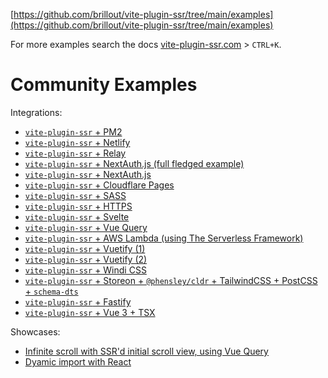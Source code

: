 [https://github.com/brillout/vite-plugin-ssr/tree/main/examples](https://github.com/brillout/vite-plugin-ssr/tree/main/examples)

For more examples search the docs [vite-plugin-ssr.com](https://vite-plugin-ssr.com/) > `CTRL+K`.

# Community Examples

Integrations:
 - [`vite-plugin-ssr` + PM2](https://github.com/hemengke1997/vite-plugin-ssr-pm2)
 - [`vite-plugin-ssr` + Netlify](https://github.com/AaronBeaudoin/vite-plugin-ssr-example-netlify)
 - [`vite-plugin-ssr` + Relay](https://github.com/XiNiHa/vilay)
 - [`vite-plugin-ssr` + NextAuth.js (full fledged example)](https://github.com/iMrDJAi/vps-nextauth-example)
 - [`vite-plugin-ssr` + NextAuth.js](https://github.com/s-kris/vite-ssr-next-auth)
 - [`vite-plugin-ssr` + Cloudflare Pages](https://github.com/Immortalin/vite-plugin-ssr-cloudflare-pages-demo)
 - [`vite-plugin-ssr` + SASS](https://github.com/brillout/vite-plugin-ssr-sass)
 - [`vite-plugin-ssr` + HTTPS](https://github.com/aral/vite-plugin-ssr-with-tls)
 - [`vite-plugin-ssr` + Svelte](https://github.com/aral/vite-plugin-ssr-svelte)
 - [`vite-plugin-ssr` + Vue Query](https://github.com/wobsoriano/vite-plugin-ssr-vue-query)
 - [`vite-plugin-ssr` + AWS Lambda (using The Serverless Framework)](https://github.com/jamesladd/aws-vite-ssr)
 - [`vite-plugin-ssr` + Vuetify (1)](https://github.com/jamesladd/aws-vite-ssr-vuetify)
 - [`vite-plugin-ssr` + Vuetify (2)](https://github.com/brillout/vite-plugin-ssr-vuetify)
 - [`vite-plugin-ssr` + Windi CSS](https://github.com/brillout/vite-plugin-ssr_windi-css)
 - [`vite-plugin-ssr` + Storeon + `@phensley/cldr` + TailwindCSS + PostCSS + `schema-dts`](https://github.com/mate-h/vite-ssr-web)
 - [`vite-plugin-ssr` + Fastify](https://github.com/giacomorebonato/vite-plugin-ssr-fastify)
 - [`vite-plugin-ssr` + Vue 3 + TSX](https://github.com/justwiner/vue3-tsx)

Showcases:
 - [Infinite scroll with SSR'd initial scroll view, using Vue Query](https://github.com/wobsoriano/vite-plugin-ssr-vue-query)
 - [Dyamic import with React](https://github.com/arthurgailes/vite-plugin-ssr_dynamic-import-example)
 